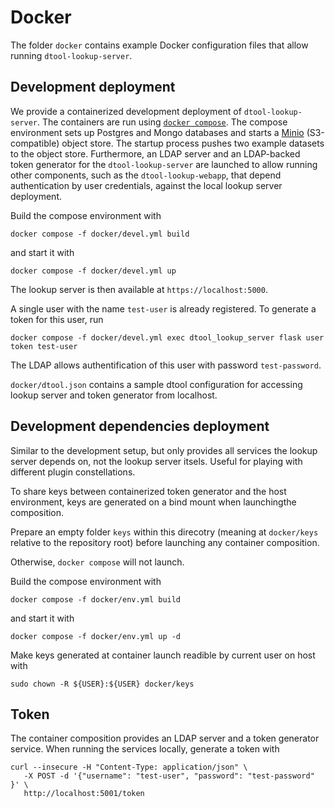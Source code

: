 # Docker

The folder `docker` contains example Docker configuration files that allow running `dtool-lookup-server`.

## Development deployment

We provide a containerized development deployment of `dtool-lookup-server`.
The containers are run using [`docker compose`](https://docs.docker.com/compose/).
The compose environment sets up Postgres and Mongo databases and starts a
[Minio](https://min.io/) (S3-compatible) object store. The startup process
pushes two example datasets to the object store. Furthermore, an LDAP server
and an LDAP-backed token generator for the `dtool-lookup-server` are launched
to allow running other components, such as the `dtool-lookup-webapp`, that
depend authentication by user credentials, against the local lookup server
deployment.

Build the compose environment with
```
docker compose -f docker/devel.yml build
```
and start it with
```
docker compose -f docker/devel.yml up
```
The lookup server is then available at `https://localhost:5000`.

A single user with the name `test-user` is already registered. To generate a
token for this user, run
```
docker compose -f docker/devel.yml exec dtool_lookup_server flask user token test-user
```

The LDAP allows authentification of this user with password `test-password`.

`docker/dtool.json` contains a sample dtool configuration for accessing lookup
server and token generator from localhost.

## Development dependencies deployment

Similar to the development setup, but only provides all services the lookup
server depends on, not the lookup server itsels. Useful for playing with
different plugin constellations.

To share keys between containerized token generator and the host environment,
keys are generated on a bind mount when launchingthe composition.

Prepare an empty folder `keys` within this direcotry (meaning at `docker/keys`
relative to the repository root) before launching any container composition.

Otherwise, `docker compose` will not launch.

Build the compose environment with
```
docker compose -f docker/env.yml build
```
and start it with
```
docker compose -f docker/env.yml up -d
```

Make keys generated at container launch readible by current user on host with

    sudo chown -R ${USER}:${USER} docker/keys

## Token

The container composition provides an LDAP server and a token generator service.
When running the services locally, generate a token with

```
curl --insecure -H "Content-Type: application/json" \
   -X POST -d '{"username": "test-user", "password": "test-password" }' \
   http://localhost:5001/token
```
